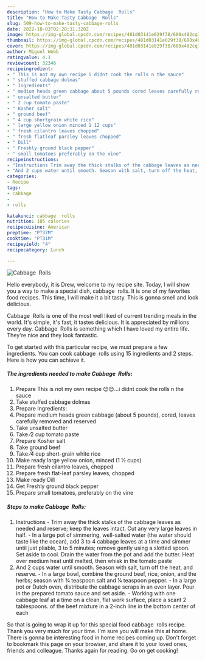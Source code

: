 ```yaml
---
description: "How to Make Tasty Cabbage  Rolls"
title: "How to Make Tasty Cabbage  Rolls"
slug: 509-how-to-make-tasty-cabbage-rolls
date: 2022-10-03T02:28:31.328Z
image: https://img-global.cpcdn.com/recipes/481d03141e029f38/680x482cq70/cabbage-rolls-recipe-main-photo.jpg
thumbnail: https://img-global.cpcdn.com/recipes/481d03141e029f38/680x482cq70/cabbage-rolls-recipe-main-photo.jpg
cover: https://img-global.cpcdn.com/recipes/481d03141e029f38/680x482cq70/cabbage-rolls-recipe-main-photo.jpg
author: Miguel Webb
ratingvalue: 4.1
reviewcount: 32346
recipeingredient:
- " This is not my own recipe i didnt cook the rolls n the sauce"
- " stuffed cabbage dolmas"
- " Ingredients"
- " medium heads green cabbage about 5 pounds cored leaves carefully removed and reserved"
- " unsalted butter"
- " 2 cup tomato paste"
- " Kosher salt"
- " ground beef"
- " 4 cup shortgrain white rice"
- " large yellow onion minced 1 12 cups"
- " fresh cilantro leaves chopped"
- " fresh flatleaf parsley leaves chopped"
- " Dill"
- " Freshly ground black pepper"
- " small tomatoes preferably on the vine"
recipeinstructions:
- "Instructions Trim away the thick stalks of the cabbage leaves as needed and reserve; keep the leaves intact. Cut any very large leaves in half. In a large pot of simmering, well-salted water (the water should taste like the ocean), add 3 to 4 cabbage leaves at a time and simmer until just pliable, 3 to 5 minutes; remove gently using a slotted spoon. Set aside to cool. Drain the water from the pot and add the butter. Heat over medium heat until melted, then whisk in the tomato paste"
- "And 2 cups water until smooth. Season with salt, turn off the heat, and reserve. In a large bowl, combine the ground beef, rice, onion, and the herbs; season with 3⁄4 teaspoon salt and 1⁄4 teaspoon pepper. In a large pot or Dutch oven, distribute the cabbage scraps in an even layer. Pour in the prepared tomato sauce and set aside. Working with one cabbage leaf at a time on a clean, flat work surface, place a scant 2 tablespoons. of the beef mixture in a 2-inch line in the bottom center of each"
categories:
- Recipe
tags:
- cabbage
- 
- rolls

katakunci: cabbage  rolls 
nutrition: 105 calories
recipecuisine: American
preptime: "PT37M"
cooktime: "PT31M"
recipeyield: "4"
recipecategory: Lunch

---
```



![Cabbage  Rolls](https://img-global.cpcdn.com/recipes/481d03141e029f38/680x482cq70/cabbage-rolls-recipe-main-photo.jpg)

Hello everybody, it is Drew, welcome to my recipe site. Today, I will show you a way to make a special dish, cabbage  rolls. It is one of my favorites food recipes. This time, I will make it a bit tasty. This is gonna smell and look delicious.



Cabbage  Rolls is one of the most well liked of current trending meals in the world. It's simple, it's fast, it tastes delicious. It is appreciated by millions every day. Cabbage  Rolls is something which I have loved my entire life. They're nice and they look fantastic.


To get started with this particular recipe, we must prepare a few ingredients. You can cook cabbage  rolls using 15 ingredients and 2 steps. Here is how you can achieve it.

<!--inarticleads1-->

##### The ingredients needed to make Cabbage  Rolls:

1. Prepare  This is not my own recipe 😊😊...i didnt cook the rolls n the sauce
1. Take  stuffed cabbage dolmas
1. Prepare  Ingredients:
1. Prepare  medium heads green cabbage (about 5 pounds), cored, leaves carefully removed and reserved
1. Take  unsalted butter
1. Take  ⁄2 cup tomato paste
1. Prepare  Kosher salt
1. Take  ground beef
1. Take  ⁄4 cup short-grain white rice
1. Make ready  large yellow onion, minced (1 1⁄2 cups)
1. Prepare  fresh cilantro leaves, chopped
1. Prepare  fresh flat-leaf parsley leaves, chopped
1. Make ready  Dill
1. Get  Freshly ground black pepper
1. Prepare  small tomatoes, preferably on the vine




<!--inarticleads2-->

##### Steps to make Cabbage  Rolls:

1. Instructions - Trim away the thick stalks of the cabbage leaves as needed and reserve; keep the leaves intact. Cut any very large leaves in half. - In a large pot of simmering, well-salted water (the water should taste like the ocean), add 3 to 4 cabbage leaves at a time and simmer until just pliable, 3 to 5 minutes; remove gently using a slotted spoon. Set aside to cool. Drain the water from the pot and add the butter. Heat over medium heat until melted, then whisk in the tomato paste
1. And 2 cups water until smooth. Season with salt, turn off the heat, and reserve. - In a large bowl, combine the ground beef, rice, onion, and the herbs; season with 3⁄4 teaspoon salt and 1⁄4 teaspoon pepper. - In a large pot or Dutch oven, distribute the cabbage scraps in an even layer. Pour in the prepared tomato sauce and set aside. - Working with one cabbage leaf at a time on a clean, flat work surface, place a scant 2 tablespoons. of the beef mixture in a 2-inch line in the bottom center of each




So that is going to wrap it up for this special food cabbage  rolls recipe. Thank you very much for your time. I'm sure you will make this at home. There is gonna be interesting food in home recipes coming up. Don't forget to bookmark this page on your browser, and share it to your loved ones, friends and colleague. Thanks again for reading. Go on get cooking!
